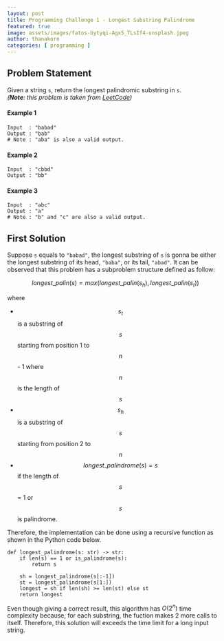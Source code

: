 ```yaml
---
layout: post
title: Programming Challenge 1 - Longest Substring Palindrome
featured: true
image: assets/images/fatos-bytyqi-Agx5_TLsIf4-unsplash.jpeg
author: thanakorn
categories: [ programming ]
---
```


## Problem Statement
Given a string `s`, return the longest palindromic substring in `s`.<br>*(**Note**: this problem is taken from [LeetCode](https://leetcode.com/problems/longest-palindromic-substring/))*


#### Example 1
```
Input  : "babad"
Output : "bab"
# Note : "aba" is also a valid output.
```

#### Example 2
```
Input  : "cbbd"
Output : "bb"
```

#### Example 3
```
Input  : "abc"
Output : "a"
# Note : "b" and "c" are also a valid output.
```

## First Solution
Suppose `s` equals to `"babad"`, the longest substring of `s` is gonna be either the longest substring of its head, `"baba"`, or its tail, `"abad"`. It can be observed that this problem has a subproblem structure defined as follow:

$$longest\_palin(s) = max(longest\_palin(s_h),longest\_palin(s_t))$$

where
* $$s_t$$ is a substring of $$s$$ starting from position 1 to $$n$$ - 1 where $$n$$ is the length of $$s$$
* $$s_h$$ is a substring of $$s$$ starting from position 2 to $$n$$
* $$longest\_palindrome(s) = s $$ if the length of $$s$$ = 1 or $$s$$ is palindrome.

Therefore, the implementation can be done using a recursive function as shown in the Python code below.

```
def longest_palindrome(s: str) -> str:
    if len(s) == 1 or is_palindrome(s):
        return s

    sh = longest_palindrome(s[:-1])
    st = longest_palindrome(s[1:])
    longest = sh if len(sh) >= len(st) else st
    return longest
```
Even though giving a correct result, this algorithm has $O(2^n)$ time complexity because, for each substring, the fuction makes 2 more calls to itself. Therefore, this solution will exceeds the time limit for a long input string.